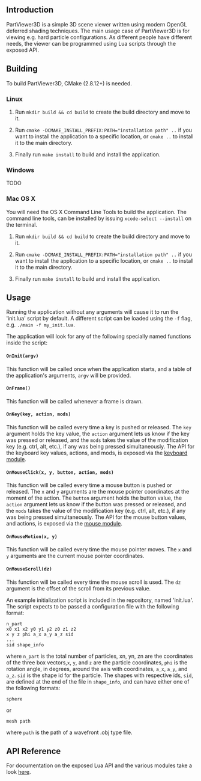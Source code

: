 ## Introduction ##

PartViewer3D is a simple 3D scene viewer written using modern OpenGL deferred shading techniques. The main usage case of PartViewer3D is for viewing e.g. hard particle configurations. As different people have different needs, the viewer can be programmed using Lua scripts through the exposed API.

## Building ##

To build PartViewer3D, CMake (2.8.12+) is needed.

### Linux ###

1. Run `mkdir build && cd build` to create the build directory and move to it.

2. Run `cmake -DCMAKE_INSTALL_PREFIX:PATH="installation path" ..` if you want to install the application to a specific location, or `cmake ..` to install it to the main directory.

3. Finally run `make install` to build and install the application.

### Windows ###

TODO

### Mac OS X ###

You will need the OS X Command Line Tools to build the application. The command line tools, can be installed by issuing `xcode-select --install` on the terminal.

1. Run `mkdir build && cd build` to create the build directory and move to it.

2. Run `cmake -DCMAKE_INSTALL_PREFIX:PATH="installation path" ..` if you want to install the application to a specific location, or `cmake ..` to install it to the main directory.

3. Finally run `make install` to build and install the application.

## Usage ##

Running the application without any arguments will cause it to run the 'init.lua' script by default. A different script can be loaded using the `-f` flag, e.g. `./main -f my_init.lua`.

The application will look for any of the following specially named functions inside the script:

#### `OnInit(argv)`
This function will be called once when the application starts, and a table of the application's arguments, `argv` will be provided.

#### `OnFrame()`
This function will be called whenever a frame is drawn.

#### `OnKey(key, action, mods)`
This function will be called every time a key is pushed or released. The `key` argument holds the key value, the `action` argument lets us know if the key was pressed or released, and the `mods` takes the value of the modification key (e.g. ctrl, alt, etc.), if any was being pressed simultaneously. The API for the keyboard key values, actions, and mods, is exposed via the [keyboard module](doc/keyboard_api.md).

#### `OnMouseClick(x, y, button, action, mods)`
This function will be called every time a mouse button is pushed or released. The `x` and `y` arguments are the mouse pointer coordinates at the moment of the action. The `button` argument holds the button value, the `action` argument lets us know if the button was pressed or released, and the `mods` takes the value of the modification key (e.g. ctrl, alt, etc.), if any was being pressed simultaneously. The API for the mouse button values, and actions, is exposed via the [mouse module](doc/mouse_api.md).

#### `OnMouseMotion(x, y)`
This function will be called every time the mouse pointer moves. The `x` and `y` arguments are the current mouse pointer coordinates.

#### `OnMouseScroll(dz)`
This function will be called every time the mouse scroll is used. The `dz` argument is the offset of the scroll from its previous value.

An example initialization script is included in the repository, named 'init.lua'. The script expects to be passed a configuration file with the following format:

    n_part
    x0 x1 x2 y0 y1 y2 z0 z1 z2
    x y z phi a_x a_y a_z sid
    ...
    sid shape_info

where `n_part` is the total number of particles, xn, yn, zn are the coordinates of the three box vectors,`x`, `y`, and `z` are the particle coordinates, `phi` is the rotation angle, in degrees, around the axis with coordinates, `a_x`, `a_y`, and `a_z`. `sid` is the shape id for the particle. The shapes with respective ids, `sid`, are defined at the end of the file in `shape_info`, and can have either one of the following formats:

    sphere
    
or

    mesh path

where `path` is the path of a wavefront .obj type file.

## API Reference ##

For documentation on the exposed Lua API and the various modules take a look [here](doc/api.md).
